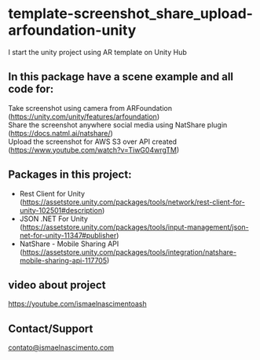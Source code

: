 # template-screenshot_share_upload-arfoundation-unity
I start the unity project using AR template on Unity Hub

## In this package have a scene example and all code for:

Take screenshot using camera from ARFoundation (https://unity.com/unity/features/arfoundation) <br>
Share the screenshot anywhere social media using NatShare plugin (https://docs.natml.ai/natshare/) <br>
Upload the screenshot for AWS S3 over API created (https://www.youtube.com/watch?v=TiwG04wrgTM) <br>

## Packages in this project:
- Rest Client for Unity (https://assetstore.unity.com/packages/tools/network/rest-client-for-unity-102501#description)
- JSON .NET For Unity (https://assetstore.unity.com/packages/tools/input-management/json-net-for-unity-11347#publisher)
- NatShare - Mobile Sharing API (https://assetstore.unity.com/packages/tools/integration/natshare-mobile-sharing-api-117705)

## video about project
https://youtube.com/ismaelnascimentoash

## Contact/Support
contato@ismaelnascimento.com

